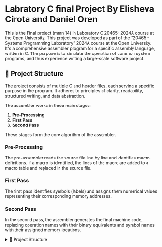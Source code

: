 # Labratory C final Project By Elisheva Cirota and Daniel Oren
This is the Final project (mmn 14) in Laboratory C 20465- 2024A course at the Open University. This project was developed as part of the "20465 - Systems Programming Laboratory" 2024A course at the Open University. It's a comprehensive assembler program for a specific assembly language, written in C. The purpose is to simulate the operation of common system programs, and thus experience writing a large-scale software project.

## 🧩 Project Structure
The project consists of multiple C and header files, each serving a specific purpose in the program. It adheres to principles of clarity, readability, structured writing, and data abstraction.

The assembler works in three main stages:
1. **Pre-Processing**
2. **First Pass**
3. **Second Pass**
   
These stages form the core algorithm of the assembler.

### Pre-Processing
The pre-assembler reads the source file line by line and identifies macro definitions. If a macro is identified, the lines of the macro are added to a macro table and replaced in the source file.

### First Pass
The first pass identifies symbols (labels) and assigns them numerical values representing their corresponding memory addresses.

### Second Pass
In the second pass, the assembler generates the final machine code, replacing operation names with their binary equivalents and symbol names with their assigned memory locations.

<details closed><summary>📂 Project Structure</summary>

```
.
├── assembler
├── expected_output
│   ├── error_1
│   │   ├── error1.am
│   │   └── error1OUT.txt
│   ├── ps1
│   │   ├── ps1.ent
│   │   ├── ps1.ext
│   │   └── ps1.ob
│   ├── test1
│   │   ├── test1.am
│   │   ├── test1.ent
│   │   ├── test1.ext
│   │   └── test1.ob
│   ├── test2
│   │   ├── test2.am
│   │   ├── test2.as
│   │   └── test2OUT.txt
│   ├── test3
│   │   ├── test3.am
│   │   ├── test3.ent
│   │   ├── test3.ext
│   │   └── test3.ob
│   ├── test4
│   │   ├── test4.am
│   │   ├── test4.as
│   │   └── test4OUT.txt
│   ├── test5
│   │   ├── test5.am
│   │   ├── test5.as
│   │   ├── test5.ent
│   │   ├── test5.ext
│   │   └── test5.ob
│   └── test6
│       ├── test6.am
│       ├── test6.as
│       └── test6.ob
├── invalid_input
│   ├── error1
│   │   ├── error1.am
│   │   ├── error1.as
│   │   └── error1.out
│   ├── test2
│   │   ├── test2.am
│   │   ├── test2.as
│   │   └── test2.out
│   ├── test4
│   │   ├── test4.am
│   │   ├── test4.as
│   │   └── test4.out
│   └── test7
│       ├── test7.as
│       └── test7.out
├── logfile.txt
├── makefile
├── README.md
├── src
│   ├── assembler
│   │   ├── assembler_consts.h
│   │   ├── assembler_first_pass.c
│   │   ├── assembler.h
│   │   ├── assembler_second_pass.c
│   │   └── test_assembler.c
│   ├── assembler_helper
│   │   ├── assembler_helper.h
│   │   ├── const_define_handler.c
│   │   ├── directive_handler.c
│   │   ├── instruction_handler.c
│   │   ├── label_handler.c
│   │   ├── line_handler.c
│   │   └── symbol_handler.c
│   ├── assembler_main
│   │   ├── assembler_main.c
│   │   ├── assembler_main.h
│   │   └── test_assembler_main.c
│   ├── dynamic_queue
│   │   ├── dynamic_queue.c
│   │   └── dynamic_queue.h
│   ├── ext_ent_file_builder
│   │   ├── ext_ent_file_builder.c
│   │   └── ext_ent_file_builder.h
│   ├── general_const
│   │   ├── general_const.c
│   │   └── general_const.h
│   ├── general_todo.txt
│   ├── hash_table
│   │   ├── hash_table.c
│   │   └── hash_table.h
│   ├── logger
│   │   ├── logger.c
│   │   └── logger.h
│   ├── obj_file_builder
│   │   ├── obj_file_builder.c
│   │   └── obj_file_builder.h
│   ├── open_questions.txt
│   ├── pre_processor
│   │   ├── preprocessor.c
│   │   ├── preprocessor_consts.h
│   │   ├── preprocessor.h
│   │   └── test_preprocessor.c
│   ├── string_vector
│   │   ├── string_vector.c
│   │   └── string_vector.h
│   └── utils
│       ├── utils.c
│       └── utils.h
├── tree_structure.txt
└── valid_input
    ├── ps1
    │   ├── ps1.am
    │   ├── ps1.as
    │   ├── ps1.ent
    │   ├── ps1.ext
    │   └── ps1.ob
    ├── test1
    │   ├── test1
    │   ├── test1.am
    │   ├── test1.as
    │   ├── test1.ent
    │   ├── test1.ext
    │   └── test1.ob
    ├── test3
    │   ├── test3.am
    │   ├── test3.as
    │   ├── test3.ent
    │   ├── test3.ext
    │   └── test3.ob
    ├── test5
    │   ├── test5.am
    │   ├── test5.as
    │   ├── test5.ent
    │   ├── test5.ext
    │   └── test5.ob
    └── test6
        ├── test6.am
        ├── test6.as
        └── test6.ob

33 directories, 104 files
    ...
```

</details>

